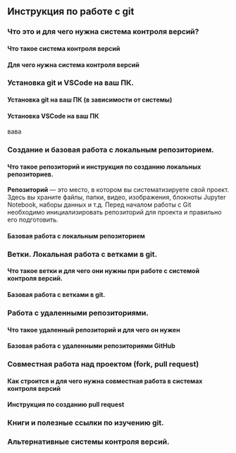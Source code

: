 ## Инструкция по работе с git

### Что это и для чего нужна система контроля версий?
#### Что такое система контроля версий
#### Для чего нужна система контроля версий

### Установка git и VSCode на ваш ПК.
#### Установка git на ваш ПК (в зависимости от системы)
#### Установка VSCode на ваш ПК
вава
### Создание и базовая работа с локальным репозиторием.
#### Что такое репозиторий и инструкция по созданию локальных репозиториев.

**Репозиторий** — это место, в котором вы систематизируете свой проект. Здесь вы храните файлы, папки, видео, изображения, блокноты Jupyter Notebook, наборы данных и т.д. Перед началом работы с Git необходимо инициализировать репозиторий для проекта и правильно его подготовить.

#### Базовая работа с локальным репозиторием

### Ветки. Локальная работа с ветками в git.
#### Что такое ветки и для чего они нужны при работе с системой контроля версий.
#### Базовая работа с ветками в git.

### Работа с удаленными репозиториями.
#### Что такое удаленный репозиторий и для чего он нужен
#### Базовая работа с удаленными репозиториями GitHub

### Совместная работа над проектом (fork, pull request)
#### Как строится и для чего нужна совместная работа в системах контроля версий
#### Инструкция по созданию pull request

### Книги и полезные ссылки по изучению git.

### Альтернативные системы контроля версий.